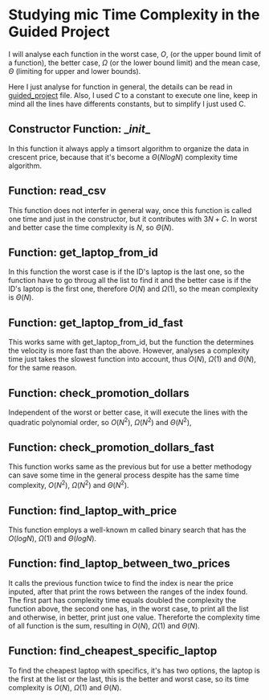 # Studying mic Time Complexity in the Guided Project

I will analyse each function in the worst case, $O$, (or the upper bound limit of a function), the better case, $\Omega$ (or the lower bound limit) and the mean case, $\Theta$ (limiting for upper and lower bounds).

Here I just analyse for function in general, the details can be read in [guided_project](https://github.com/juliofreire/ADS2/blob/main/algorithm_complexity/guided_project.py) file. Also, I used $C$ to a constant to execute one line, keep in mind all the lines have differents constants, but to simplify I just used C.

## Constructor Function: \__init__

In this function it always apply a timsort algorithm to organize the data in crescent price, because that it's become a $\Theta (N log N)$ complexity time algorithm.

## Function: read_csv

This function does not interfer in general way, once this function is called one time and just in the constructor, but it contributes with $3N+C$. In worst and better case the time complexity is $N$, so
$\Theta(N)$.

## Function: get_laptop_from_id

In this function the worst case is if the ID's laptop is the last one, so the function have to go throug all the list to find it and the better case is if the ID's laptop is the first one, therefore $O(N)$ and $\Omega(1)$, so the mean complexity is $\Theta(N)$.

## Function: get_laptop_from_id_fast

This works same with get_laptop_from_id, but the function the determines the velocity is more fast than the above. However, analyses a complexity time just takes the slowest function into account, thus $O(N)$, $\Omega(1)$ and $\Theta(N)$, for the same reason.


## Function: check_promotion_dollars

Independent of the worst or better case, it will execute the lines with the quadratic polynomial order, so $O(N^2)$, $\Omega(N^2)$ and $\Theta(N^2)$,

## Function: check_promotion_dollars_fast

This function works same as the previous but for use a better methodogy can save some time in the general process despite has the same time complexity, $O(N^2)$, $\Omega(N^2)$ and $\Theta(N^2)$.

## Function: find_laptop_with_price

This function employs a well-known m called binary search that has the $O(log N)$, $\Omega(1)$ and $\Theta(logN)$.

## Function: find_laptop_between_two_prices

It calls the previous function twice to find the index is near the price inputed, after that print the rows between the ranges of the index found. The first part has complexity time equals doubled the complexity the function above, the second one has, in the worst case, to print all the list and otherwise, in better, print just one value. Thereforte the complexity time of all function is the sum, resulting in $O(N)$, $\Omega(1)$ and $\Theta(N)$.

## Function: find_cheapest_specific_laptop

To find the cheapest laptop with specifics, it's has two options, the laptop is the first at the list or the last, this is the better and worst case, so its time complexity is $O(N)$, $\Omega(1)$ and $\Theta(N)$.
